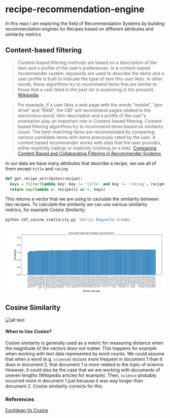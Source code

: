 # recipe-recommendation-engine

In this repo I am exploring the field of Recommendation Systems by building recommendation engines for Recipes based on different attributes and similarity metrics

## Content-based filtering

>Content-based filtering methods are based on a description of the item and a profile of the user’s preferences. In a content-based recommender system, keywords are used to describe the items and a user profile is built to indicate the type of item this user likes. In other words, these algorithms try to recommend items that are similar to those that a user liked in the past (or is examining in the present). [Wikipedia](https://en.wikipedia.org/wiki/Recommender_system)

>For example, if a user likes a web page with the words
“mobile”, “pen drive” and “RAM”, the CBF will recommend
pages related to the electronics world. Item description and a
profile of the user‟s orientation play an important role in
Content-based filtering. Content-based filtering algorithms
try to recommend items based on similarity count. The
best-matching items are recommended by comparing various
candidate items with items previously rated by the user.
A content based recommender works with data that the
user provides, either explicitly (rating) or implicitly (clicking
on a link). [Comparing Content Based and Collaborative
Filtering in Recommender Systems](https://www.ijntr.org/download_data/IJNTR03040022.pdf)

In our data we have many attributes that describe a recipe, we use all of them except `title` and `rating`

```py
def get_recipe_attributes(recipe):
  keys = filter(lambda key: key != 'title' and key != 'rating', recipe.keys())
  return map(lambda x: recipe[x] or 0, keys)
```

This returns a vector that we are using to caclulate the similarity between two recipes. To calculate the similarity we can use various similarity metrics, for example *Cosine Similarity*.

```bash
python cbf_cosine_similarity.py 'Garlic Baguette Crumbs '
```
![alt text](https://raw.githubusercontent.com/AvraamMavridis/recipe-recommendation-engine/master/figures/cbf_cosine_similarity.png "Recipes Cosine")

## Cosine Similarity

![alt text](https://wikimedia.org/api/rest_v1/media/math/render/svg/1d94e5903f7936d3c131e040ef2c51b473dd071d "Cosine")


#### When to Use Cosine?
Cosine similarity is generally used as a metric for measuring distance when the magnitude of the vectors does not matter. This happens for example when working with text data represented by word counts. We could assume that when a word (e.g. `science`) occurs more frequent in document 1 than it does in document 2, that document 1 is more related to the topic of science. However, it could also be the case that we are working with documents of uneven lengths (Wikipedia articles for example). Then, `science` probably occurred more in document 1 just because it was way longer than document 2. Cosine similarity corrects for this.


### References

[Euclidean Vs Cosine](https://cmry.github.io/notes/euclidean-v-cosine)
